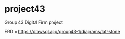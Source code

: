 # project43
Group 43 Digital Firm project


ERD = https://drawsql.app/group43-1/diagrams/latestone


